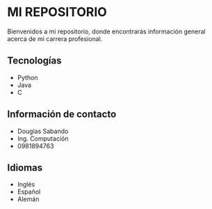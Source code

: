 # MI REPOSITORIO
Bienvenidos a mi repositorio, donde encontrarás información general acerca de mi carrera profesional.

## Tecnologías
* Python
* Java
* C

## Información de contacto
* Douglas Sabando
* Ing. Computación
* 0981894763

## Idiomas
* Inglés
* Español
* Alemán

